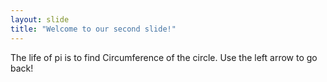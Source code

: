 ```yaml
---
layout: slide
title: "Welcome to our second slide!"
---
```

The life of pi is to find Circumference of the circle. 
Use the left arrow to go back!

